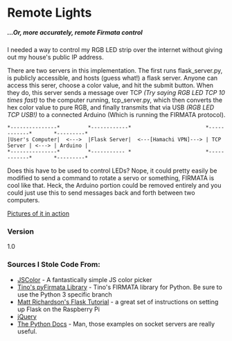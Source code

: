 # Remote Lights
<h5>...Or, more accurately, remote Firmata control</h5>

I needed a way to control my RGB LED strip over the internet without giving out my house's public IP address. 

There are two servers in this implementation. The first runs flask\_server.py, is publicly accessible, and hosts (guess what!) a flask server. Anyone can access this serer, choose a color value, and hit the submit button. When they do, this server sends a message over TCP *(Try saying RGB LED TCP 10 times fast)* to the computer running, tcp\_server.py, which then converts the hex color value to pure RGB, and finally transmits that via USB _(RGB LED TCP USB!)_ to a connected Arduino (Which is running the FIRMATA protocol). 
```
*---------------*         *------------*                        *------------*       *---------*
|User's Computer|  <--->  |Flask Server|  <---[Hamachi VPN]---> | TCP Server | <---> | Arduino | 
*---------------*         *----------- *                        *------------*       *---------*
```
Does this have to be used to control LEDs? Nope, it could pretty easily be modified to send a command to rotate a servo or something, FIRMATA is cool like that. Heck, the Arduino portion could be removed entirely and you could just use this to send messages back and forth between two computers. 

[Pictures of it in action](http://imgur.com/a/fIGjD)

### Version
1.0

### Sources I Stole Code From:

* [JSColor] - A fantastically simple JS color picker
* [Tino's pyFirmata Library] - Tino's FIRMATA library for Python. Be sure to use the Python 3 specific branch
* [Matt Richardson's Flask Tutorial] - a great set of instructions on setting up Flask on the Raspberry Pi
* [jQuery]
* [The Python Docs] - Man, those examples on socket servers are really useful.

[JSColor]:http://jscolor.com
[Tino's pyFirmata Library]:https://github.com/tino/pyFirmata/
[The Python Docs]:https://docs.python.org/3/library/socketserver.html
[Matt Richardson's Flask Tutorial]:http://mattrichardson.com/Raspberry-Pi-Flask/
[jQuery]:http://jquery.com
